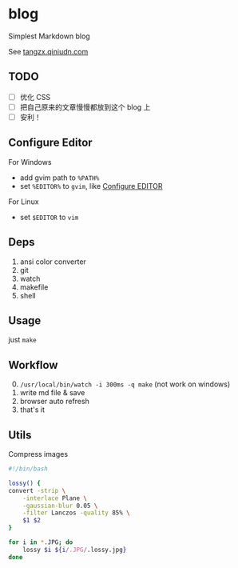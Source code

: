 # blog

Simplest Markdown blog

See [tangzx.qiniudn.com](http://tangzx.qiniudn.com/)

## TODO

* [ ] 优化 CSS
* [ ] 把自己原来的文章慢慢都放到这个 blog 上
* [ ] 安利！

## Configure Editor

For Windows

* add gvim path to `%PATH%`
* set `%EDITOR%` to `gvim`, like [Configure EDITOR](http://gnat.qiniudn.com/dvorak4tzx/editor.jpg)

For Linux

* set `$EDITOR` to `vim`

## Deps

1. ansi color converter
2. git
3. watch
4. makefile
5. shell

## Usage

just `make`

## Workflow

0. `/usr/local/bin/watch -i 300ms -q make` (not work on windows)
1. write md file & save
2. browser auto refresh
3. that's it

## Utils

Compress images

```bash
#!/bin/bash

lossy() {
convert -strip \
    -interlace Plane \
    -gaussian-blur 0.05 \
    -filter Lanczos -quality 85% \
    $1 $2
}

for i in *.JPG; do
    lossy $i ${i/.JPG/.lossy.jpg}
done
```
